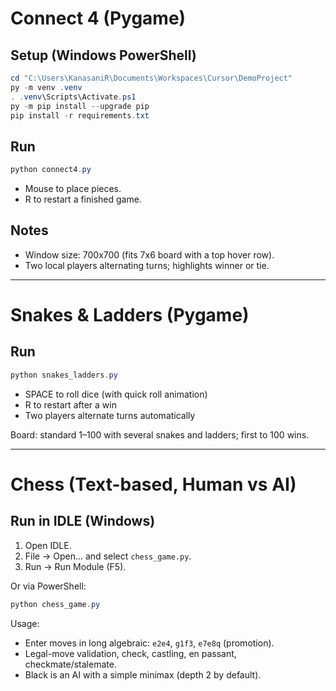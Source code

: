 # Connect 4 (Pygame)

## Setup (Windows PowerShell)

```powershell
cd "C:\Users\KanasaniR\Documents\Workspaces\Cursor\DemoProject"
py -m venv .venv
. .venv\Scripts\Activate.ps1
py -m pip install --upgrade pip
pip install -r requirements.txt
```

## Run

```powershell
python connect4.py
```

- Mouse to place pieces.
- R to restart a finished game.

## Notes
- Window size: 700x700 (fits 7x6 board with a top hover row).
- Two local players alternating turns; highlights winner or tie.

---

# Snakes & Ladders (Pygame)

## Run

```powershell
python snakes_ladders.py
```

- SPACE to roll dice (with quick roll animation)
- R to restart after a win
- Two players alternate turns automatically

Board: standard 1–100 with several snakes and ladders; first to 100 wins.

---

# Chess (Text-based, Human vs AI)

## Run in IDLE (Windows)

1. Open IDLE.
2. File → Open… and select `chess_game.py`.
3. Run → Run Module (F5).

Or via PowerShell:

```powershell
python chess_game.py
```

Usage:
- Enter moves in long algebraic: `e2e4`, `g1f3`, `e7e8q` (promotion).
- Legal-move validation, check, castling, en passant, checkmate/stalemate.
- Black is an AI with a simple minimax (depth 2 by default).

